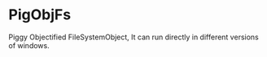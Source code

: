 # PigObjFs
Piggy Objectified FileSystemObject, It can run directly in different versions of windows.
